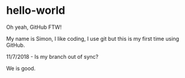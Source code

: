 # hello-world
Oh yeah, GitHub FTW!

My name is Simon, I like coding, I use git but this is my first time using GitHub.

11/7/2018 - Is my branch out of sync?

We is good.